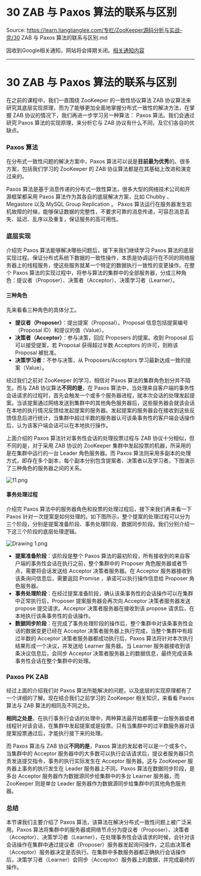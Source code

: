 # 30 ZAB 与 Paxos 算法的联系与区别 

Source: https://learn.lianglianglee.com/专栏/ZooKeeper源码分析与实战-完/30 ZAB 与 Paxos 算法的联系与区别.md

因收到Google相关通知，网站将会择期关闭。[相关通知内容](https://lumendatabase.org/notices/44265620)

---

# 30 ZAB 与 Paxos 算法的联系与区别

在之前的课程中，我们一直围绕 ZooKeeper 的一致性协议算法 ZAB 协议算法来研究其底层实现原理，而为了能够更加全面地掌握分布式一致性的解决方法，在掌握 ZAB 协议的情况下，我们再进一步学习另一种算法： Paxos 算法。我们会通过研究 Paxos 算法的实现原理，来分析它与 ZAB 协议有什么不同，及它们各自的优缺点。

### Paxos 算法

在分布式一致性问题的解决方案中，Paxos 算法可以说是**目前最为优秀**的。很多方案，包括我们学习的 ZooKeeper 的 ZAB 协议算法都是在其基础上改进和演变过来的。

Paxos 算法是基于消息传递的分布式一致性算法，很多大型的网络技术公司和开源框架都采用 Paxos 算法作为其各自的底层解决方案，比如 Chubby 、 Megastore 以及 MySQL Group Replication 。 Paxos 算法运行在服务器发生宕机故障的时候，能够保证数据的完整性，不要求可靠的消息传递，可容忍消息丢失、延迟、乱序以及重复，保证服务的高可用性。

### 底层实现

介绍完 Paxos 算法能够解决哪些问题后，接下来我们继续学习 Paxos 算法的底层实现过程。保证分布式系统下数据的一致性操作，本质是协调运行在不同的网络服务器上的线程服务，使这些服务就某一个特定的数据执行一致性的变更操作。在整个 Paxos 算法的实现过程中，将参与算法的集群中的全部服务器，分成三种角色：提议者（Proposer）、决策者（Acceptor）、决策学习者（Learner）。

#### 三种角色

先来看看三种角色的具体分工。

* **提议者（Proposer）**：提出提案（Proposal）。Proposal 信息包括提案编号（Proposal ID）和提议的值（Value）。
* **决策者（Acceptor）**：参与决策，回应 Proposers 的提案。收到 Proposal 后可以接受提案，若 Proposal 获得超过半数 Acceptors 的许可，则称该 Proposal 被批准。
* **决策学习者**：不参与决策，从 Proposers/Acceptors 学习最新达成一致的提案（Value）。

经过我们之前对 ZooKeeper 的学习，相信对 Paxos 算法的集群角色划分并不陌生。而与 ZAB 协议算法**不同的是**，在 Paxos 算法中，当处理来自客户端的事务性会话请求的过程时，首先会触发一个或多个服务器进程，就本次会话的处理发起提案。当该提案通过网络发送到集群中的其他角色服务器后，这些服务器会就该会话在本地的执行情况反馈给发起提案的服务器。发起提案的服务器会在接收到这些反馈信息后进行统计，当集群中超过半数的服务器认可该条事务性的客户端会话操作后，认为该客户端会话可以在本地执行操作。

上面介绍的 Paxos 算法针对事务性会话的处理投票过程与 ZAB 协议十分相似，但不同的是，对于采用 ZAB 协议的 ZooKeeper 集群中发起投票的机器，所采用的是在集群中运行的一台 Leader 角色服务器。而 Paxos 算法则采用多副本的处理方式，即存在多个副本，每个副本分别包含提案者、决策者以及学习者。下图演示了三种角色的服务器之间的关系。

![11.png](assets/Ciqc1F82RbqAHPmCAAFicrAh8y0060.png)

#### 事务处理过程

介绍完 Paxos 算法中的服务器角色和投票的处理过程后，接下来我们再来看一下 Paxos 针对一次提案是如何处理的。如下图所示，整个提案的处理过程可以分为三个阶段，分别是提案准备阶段、事务处理阶段、数据同步阶段。我们分别介绍一下这三个阶段的底层处理逻辑。

![Drawing 1.png](assets/Ciqc1F82Q0yAQd1UAAB9Sb1EaFg098.png)

* **提案准备阶段**：该阶段是整个 Paxos 算法的最初阶段，所有接收到的来自客户端的事务性会话在执行之前，整个集群中的 Proposer 角色服务器或者节点，需要将会话发送给 Acceptor 决策者服务器。在 Acceptor 服务器接收到该条询问信息后，需要返回 Promise ，承诺可以执行操作信息给 Proposer 角色服务器。
* **事务处理阶段**：在经过提案准备阶段，确认该条事务性的会话操作可以在集群中正常执行后，Proposer 提案服务器会再次向 Acceptor 决策者服务器发送 propose 提交请求。Acceptor 决策者服务器在接收到该 propose 请求后，在本地执行该条事务性的会话操作。
* **数据同步阶段**：在完成了事务处理阶段的操作后，整个集群中对该条事务性会话的数据变更已经在 Acceptor 决策者服务器上执行完成，当整个集群中有超过半数的 Acceptor 决策者服务器都成功执行后，Paxos 算法将针对本次执行结果形成一个决议，并发送给 Learner 服务器。当 Learner 服务器接收到该条决议信息后，会同步 Acceptor 决策者服务器上的数据信息，最终完成该条事务性会话在整个集群中的处理。

### Paxos PK ZAB

经过上面的介绍我们对 Paxos 算法所能解决的问题，以及底层的实现原理都有了一个详细的了解。现在结合我们之前学习的 ZooKeeper 相关知识，来看看 Paxos 算法与 ZAB 算法的相同及不同之处。

**相同之处是**，在执行事务行会话的处理中，两种算法最开始都需要一台服务器或者线程针对该会话，在集群中发起提案或是投票。只有当集群中的过半数服务器对该提案投票通过后，才能执行接下来的处理。

而 Paxos 算法与 ZAB 协议**不同的是**，Paxos 算法的发起者可以是一个或多个。当集群中的 Acceptor 服务器中的大多数可以执行会话请求后，提议者服务器只负责发送提交指令，事务的执行实际发生在 Acceptor 服务器。这与 ZooKeeper 服务器上事务的执行发生在 Leader 服务器上不同。Paxos 算法在数据同步阶段，是多台 Acceptor 服务器作为数据源同步给集群中的多台 Learner 服务器，而 ZooKeeper 则是单台 Leader 服务器作为数据源同步给集群中的其他角色服务器。

### 总结

本节课我们主要介绍了 Paxos 算法，该算法在解决分布式一致性问题上被广泛采用。Paxos 算法将集群中的服务器或网络节点分为提议者（Proposer）、决策者（Acceptor）、决策学习者（Learner），在处理事务性会话请求的时候，会针对该会话操作在集群中通过提议者（Proposer）服务器发起询问操作，之后由决策者（Acceptor）服务器决定是否执行。在集群中多数服务器都正确执行会话操作后，决策学习者（Learner）会同步（Acceptor）服务器上的数据，并完成最终的操作。
